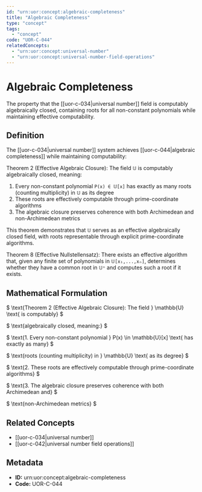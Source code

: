 ```yaml
---
id: "urn:uor:concept:algebraic-completeness"
title: "Algebraic Completeness"
type: "concept"
tags:
  - "concept"
code: "UOR-C-044"
relatedConcepts:
  - "urn:uor:concept:universal-number"
  - "urn:uor:concept:universal-number-field-operations"
---
```


# Algebraic Completeness

The property that the [[uor-c-034|universal number]] field is computably algebraically closed, containing roots for all non-constant polynomials while maintaining effective computability.

## Definition

The [[uor-c-034|universal number]] system achieves [[uor-c-044|algebraic completeness]] while maintaining computability:

Theorem 2 (Effective Algebraic Closure): The field `𝕌` is computably algebraically closed, meaning:

1. Every non-constant polynomial `P(x) ∈ 𝕌[x]` has exactly as many roots (counting multiplicity) in `𝕌` as its degree
2. These roots are effectively computable through prime-coordinate algorithms
3. The algebraic closure preserves coherence with both Archimedean and non-Archimedean metrics

This theorem demonstrates that `𝕌` serves as an effective algebraically closed field, with roots representable through explicit prime-coordinate algorithms.

Theorem 8 (Effective Nullstellensatz): There exists an effective algorithm that, given any finite set of polynomials in `𝕌[x₁,...,xₙ]`, determines whether they have a common root in `𝕌ⁿ` and computes such a root if it exists.

## Mathematical Formulation

$
\text{Theorem 2 (Effective Algebraic Closure): The field } \mathbb{U} \text{ is computably}
$

$
\text{algebraically closed, meaning:}
$

$
\text{1. Every non-constant polynomial } P(x) \in \mathbb{U}[x] \text{ has exactly as many}
$

$
\text{roots (counting multiplicity) in } \mathbb{U} \text{ as its degree}
$

$
\text{2. These roots are effectively computable through prime-coordinate algorithms}
$

$
\text{3. The algebraic closure preserves coherence with both Archimedean and}
$

$
\text{non-Archimedean metrics}
$

## Related Concepts

- [[uor-c-034|universal number]]
- [[uor-c-042|universal number field operations]]

## Metadata

- **ID:** urn:uor:concept:algebraic-completeness
- **Code:** UOR-C-044
